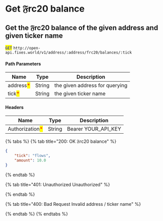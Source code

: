 # Get 𝔉rc20 balance

## Get the 𝔉rc20 balance of the given address and given ticker name

<mark style="color:blue;">`GET`</mark> `http://open-api.fixes.world/v1/address/:address/frc20/balances/:tick`

#### Path Parameters

| Name                                      | Type   | Description                    |
| ----------------------------------------- | ------ | ------------------------------ |
| address<mark style="color:red;">\*</mark> | String | the given address for querying |
| tick<mark style="color:red;">\*</mark>    | String | the given ticker name          |

#### Headers

| Name                                            | Type   | Description           |
| ----------------------------------------------- | ------ | --------------------- |
| Authorization<mark style="color:red;">\*</mark> | String | Bearer YOUR\_API\_KEY |

{% tabs %}
{% tab title="200: OK 𝔉rc20 balance" %}
```json
{
    "tick": "flows",
    "amount": 10.0
}
```
{% endtab %}

{% tab title="401: Unauthorized Unauthorized" %}

{% endtab %}

{% tab title="400: Bad Request Invalid address / ticker name" %}

{% endtab %}
{% endtabs %}

